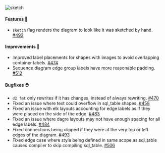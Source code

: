 ![sketch](https://user-images.githubusercontent.com/3120367/209235066-d8ad6b3c-d19b-491d-b014-407f3c47407f.png)


#### Features 🚀

- `sketch` flag renders the diagram to look like it was sketched by hand. [#492](https://github.com/terrastruct/d2/pull/492)

#### Improvements 🧹

- Improved label placements for shapes with images to avoid overlapping container labels. [#474](https://github.com/terrastruct/d2/pull/474)
- Sequence diagram edge group labels have more reasonable padding. [#512](https://github.com/terrastruct/d2/pull/512)

#### Bugfixes ⛑️

- `d2 fmt` only rewrites if it has changes, instead of always rewriting. [#470](https://github.com/terrastruct/d2/pull/470)
- Fixed an issue where text could overflow in sql_table shapes. [#458](https://github.com/terrastruct/d2/pull/458)
- Fixed an issue with elk layouts accounting for edge labels as if they were placed on the side of the edge. [#483](https://github.com/terrastruct/d2/pull/483)
- Fixed an issue where dagre layouts may not have enough spacing for all edge labels. [#484](https://github.com/terrastruct/d2/pull/484)
- Fixed connections being clipped if they were at the very top or left edges of the diagram. [#493](https://github.com/terrastruct/d2/pull/493)
- Fixed edge case where style being defined in same scope as sql_table caused compiler to skip compiling sql_table. [#506](https://github.com/terrastruct/d2/issues/506)
